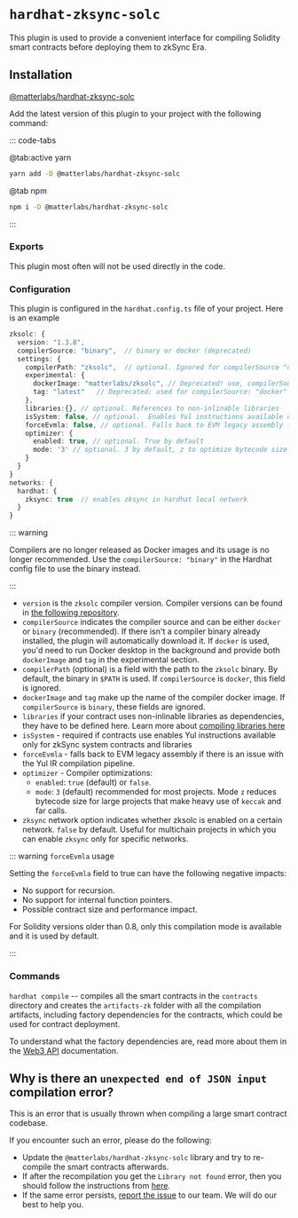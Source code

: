 # `hardhat-zksync-solc`

This plugin is used to provide a convenient interface for compiling Solidity smart contracts before deploying them to zkSync Era.

## Installation

[@matterlabs/hardhat-zksync-solc](https://www.npmjs.com/package/@matterlabs/hardhat-zksync-solc)

Add the latest version of this plugin to your project with the following command:

::: code-tabs

@tab:active yarn

```bash
yarn add -D @matterlabs/hardhat-zksync-solc
```

@tab npm

```bash
npm i -D @matterlabs/hardhat-zksync-solc
```
:::

### Exports

This plugin most often will not be used directly in the code.

### Configuration

This plugin is configured in the `hardhat.config.ts` file of your project. Here is an example

```typescript
zksolc: {
  version: "1.3.8",
  compilerSource: "binary",  // binary or docker (deprecated)
  settings: {
    compilerPath: "zksolc",  // optional. Ignored for compilerSource "docker". Can be used if compiler is located in a specific folder
    experimental: {
      dockerImage: "matterlabs/zksolc", // Deprecated! use, compilerSource: "binary"
      tag: "latest"   // Deprecated: used for compilerSource: "docker"
    },
    libraries:{}, // optional. References to non-inlinable libraries
    isSystem: false, // optional.  Enables Yul instructions available only for zkSync system contracts and libraries
    forceEvmla: false, // optional. Falls back to EVM legacy assembly if there is a bug with Yul
    optimizer: {
      enabled: true, // optional. True by default
      mode: '3' // optional. 3 by default, z to optimize bytecode size
    } 
  }
}
networks: {
  hardhat: {
    zksync: true  // enables zksync in hardhat local network
  }
}
```

::: warning

Compilers are no longer released as Docker images and its usage is no longer recommended. Use the `compilerSource: "binary"` in the Hardhat config file to use the binary instead.

:::

- `version` is the `zksolc` compiler version. Compiler versions can be found in [the following repository](https://github.com/matter-labs/zksolc-bin).
- `compilerSource` indicates the compiler source and can be either `docker` or `binary` (recommended). If there isn't a compiler binary already installed, the plugin will automatically download it. If `docker` is used, you'd need to run Docker desktop in the background and provide both `dockerImage` and `tag` in the experimental section.
- `compilerPath` (optional) is a field with the path to the `zksolc` binary. By default, the binary in `$PATH` is used. If `compilerSource` is `docker`, this field is ignored.
- `dockerImage` and `tag` make up the name of the compiler docker image. If `compilerSource` is `binary`, these fields are ignored.
- `libraries` if your contract uses non-inlinable libraries as dependencies, they have to be defined here. Learn more about [compiling libraries here](./compiling-libraries.md)
- `isSystem` - required if contracts use enables Yul instructions available only for zkSync system contracts and libraries
- `forceEvmla` - falls back to EVM legacy assembly if there is an issue with the Yul IR compilation pipeline.
- `optimizer` - Compiler optimizations:
  - `enabled`: `true` (default) or `false`.
  - `mode`: `3` (default) recommended for most projects. Mode `z` reduces bytecode size for large projects that make heavy use of `keccak` and far calls.
- `zksync` network option indicates whether zksolc is enabled on a certain network. `false` by default. Useful for multichain projects in which you can enable `zksync` only for specific networks.


::: warning `forceEvmla` usage

Setting the `forceEvmla` field to true can have the following negative impacts:

- No support for recursion.
- No support for internal function pointers.
- Possible contract size and performance impact.

For Solidity versions older than 0.8, only this compilation mode is available and it is used by default.

:::

### Commands

`hardhat compile` -- compiles all the smart contracts in the `contracts` directory and creates the `artifacts-zk` folder with all the compilation artifacts, including factory dependencies for the contracts, which could be used for contract deployment.

To understand what the factory dependencies are, read more about them in the [Web3 API](../api.md) documentation.

## Why is there an `unexpected end of JSON input` compilation error?

This is an error that is usually thrown when compiling a large smart contract codebase.

If you encounter such an error, please do the following:

- Update the `@matterlabs/hardhat-zksync-solc` library and try to re-compile the smart contracts afterwards.
- If after the recompilation you get the `Library not found` error, then you should follow the instructions from [here](./compiling-libraries.md).
- If the same error persists, [report the issue](../../dev/fundamentals/interacting.md#zksync-era-support) to our team. We will do our best to help you.